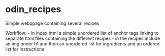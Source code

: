 # odin_recipes
Simple webppage containing several recipes

Workflow:
    - in index.html a simple unordered list of anchor tags linking to separate html files containing the different recipes
    - in the recipes include an img under h1 and then an unordered list for ingredients and an ordered list for instructions